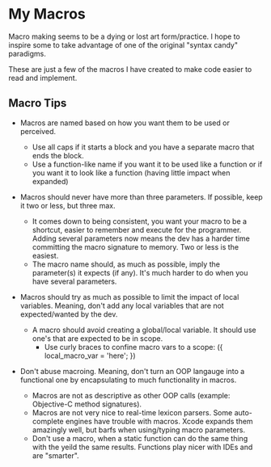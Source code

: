 # My Macros

Macro making seems to be a dying or lost art form/practice. I hope to inspire some to take advantage of one of the original "syntax candy" paradigms.

These are just a few of the macros I have created to make code easier to read and implement.

## Macro Tips

- Macros are named based on how you want them to be used or perceived.
	- Use all caps if it starts a block and you have a separate macro that ends the block.
	- Use a function-like name if you want it to be used like a function or if you want it to look like a function (having little impact when expanded)
	
- Macros should never have more than three parameters. If possible, keep it two or less, but three max.
	- It comes down to being consistent, you want your macro to be a shortcut, easier to remember and execute for the programmer. Adding several parameters now means the dev has a harder time committing the macro signature to memory. Two or less is the easiest.
	- The macro name should, as much as possible, imply the parameter(s) it expects (if any). It's much harder to do when you have several parameters.
	
- Macros should try as much as possible to limit the impact of local variables. Meaning, don't add any local variables that are not expected/wanted by the dev.
	- A macro should avoid creating a global/local variable. It should use one's that are expected to be in scope.
        - Use curly braces to confine macro vars to a scope: ({ local_macro_var = 'here'; })
	
- Don't abuse macroing. Meaning, don't turn an OOP langauge into a functional one by encapsulating to much functionality in macros.
	- Macros are not as descriptive as other OOP calls (example: Objective-C method signatures).
	- Macros are not very nice to real-time lexicon parsers. Some auto-complete engines have trouble with macros. Xcode expands them amazingly well, but barfs when using/typing macro parameters.
	- Don't use a macro, when a static function can do the same thing with the yeild the same results. Functions play nicer with IDEs and are "smarter".
